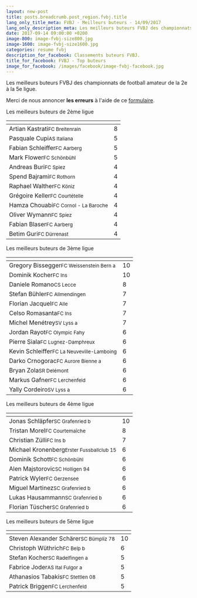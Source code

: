 ```yaml
---
layout: new-post
title: posts.breadcrumb.post_region.fvbj.title
lang_only_title_meta: FVBJ - Meilleurs buteurs - 14/09/2017
lang_only_description_meta: Les meilleurs buteurs FVBJ des championnats de football amateur de la 2e à la 5e ligue - 14/09/2017
date: 2017-09-14 09:00:00 +0200
image-800: image-fvbj-size800.jpg
image-1600: image-fvbj-size1600.jpg
categories: resume fvbj
description_for_facebook: Classements buteurs FVBJ.
title_for_facebook: FVBJ - Top buteurs
image_for_facebook: /images/facebook/image-fvbj-facebook.jpg
---
```

Les meilleurs buteurs FVBJ des championnats de football amateur de la 2e à la 5e ligue.

Merci de nous annoncer <b>les erreurs</b> à l'aide de ce <a href="/formulaire-report-erreur" title="Signaler une erreur ou un problème">formulaire</a>.

Les meilleurs buteurs de 2ème ligue

<table class="table"><thead><tr><th><i class="fa fa-male"></i></th><th><i class="fa fa-futbol-o"></i></th></tr></thead><tbody><tr><td>Artian Kastrati<span class='d-block team-name'><small>FC Breitenrain</small></span></td><td>8</td></tr><tr><td>Pasquale Cupi<span class='d-block team-name'><small>AS Italiana</small></span></td><td>5</td></tr><tr><td>Fabian Schleiffer<span class='d-block team-name'><small>FC Aarberg</small></span></td><td>5</td></tr><tr><td>Mark Flower<span class='d-block team-name'><small>FC Schönbühl</small></span></td><td>5</td></tr><tr><td>Andreas Buri<span class='d-block team-name'><small>FC Spiez</small></span></td><td>4</td></tr><tr><td>Spend Bajrami<span class='d-block team-name'><small>FC Rothorn</small></span></td><td>4</td></tr><tr><td>Raphael Walther<span class='d-block team-name'><small>FC Köniz</small></span></td><td>4</td></tr><tr><td>Grégoire Keller<span class='d-block team-name'><small>FC Courtételle</small></span></td><td>4</td></tr><tr><td>Hamza Chouabi<span class='d-block team-name'><small>FC Cornol - La Baroche</small></span></td><td>4</td></tr><tr><td>Oliver Wymann<span class='d-block team-name'><small>FC Spiez</small></span></td><td>4</td></tr><tr><td>Fabian Blaser<span class='d-block team-name'><small>FC Aarberg</small></span></td><td>4</td></tr><tr><td>Betim Guri<span class='d-block team-name'><small>FC Dürrenast</small></span></td><td>4</td></tr></tbody></table>

Les meilleurs buteurs de 3ème ligue

<table class="table"><thead><tr><th><i class="fa fa-male"></i></th><th><i class="fa fa-futbol-o"></i></th></tr></thead><tbody><tr><td>Gregory Bissegger<span class='d-block team-name'><small>FC Weissenstein Bern a</small></span></td><td>10</td></tr><tr><td>Dominik Kocher<span class='d-block team-name'><small>FC Ins</small></span></td><td>10</td></tr><tr><td>Daniele Romano<span class='d-block team-name'><small>CS Lecce</small></span></td><td>8</td></tr><tr><td>Stefan Bühler<span class='d-block team-name'><small>FC Allmendingen</small></span></td><td>7</td></tr><tr><td>Florian Jacquel<span class='d-block team-name'><small>FC Alle</small></span></td><td>7</td></tr><tr><td>Celso Romasanta<span class='d-block team-name'><small>FC Ins</small></span></td><td>7</td></tr><tr><td>Michel Menétrey<span class='d-block team-name'><small>SV Lyss a</small></span></td><td>7</td></tr><tr><td>Jordan Rayot<span class='d-block team-name'><small>FC Olympic Fahy</small></span></td><td>6</td></tr><tr><td>Pierre Siala<span class='d-block team-name'><small>FC Lugnez-Damphreux</small></span></td><td>6</td></tr><tr><td>Kevin Schleiffer<span class='d-block team-name'><small>FC La Neuveville-Lamboing</small></span></td><td>6</td></tr><tr><td>Darko Crnogorac<span class='d-block team-name'><small>FC Aurore Bienne a</small></span></td><td>6</td></tr><tr><td>Bryan Zola<span class='d-block team-name'><small>SR Delémont</small></span></td><td>6</td></tr><tr><td>Markus Gafner<span class='d-block team-name'><small>FC Lerchenfeld</small></span></td><td>6</td></tr><tr><td>Yally Cordeiro<span class='d-block team-name'><small>SV Lyss a</small></span></td><td>6</td></tr></tbody></table>

Les meilleurs buteurs de 4ème ligue

<table class="table"><thead><tr><th><i class="fa fa-male"></i></th><th><i class="fa fa-futbol-o"></i></th></tr></thead><tbody><tr><td>Jonas Schläpfer<span class='d-block team-name'><small>SC Grafenried b</small></span></td><td>10</td></tr><tr><td>Tristan Morel<span class='d-block team-name'><small>FC Courtemaîche</small></span></td><td>8</td></tr><tr><td>Christian Zülli<span class='d-block team-name'><small>FC Ins b</small></span></td><td>7</td></tr><tr><td>Michael Kronenberg<span class='d-block team-name'><small>Erster Fussballclub 15</small></span></td><td>6</td></tr><tr><td>Dominik Schott<span class='d-block team-name'><small>FC Schönbühl</small></span></td><td>6</td></tr><tr><td>Alen Majstorovic<span class='d-block team-name'><small>SC Holligen 94</small></span></td><td>6</td></tr><tr><td>Patrick Wyler<span class='d-block team-name'><small>FC Gerzensee</small></span></td><td>6</td></tr><tr><td>Miguel Martinez<span class='d-block team-name'><small>SC Grafenried b</small></span></td><td>6</td></tr><tr><td>Lukas Hausammann<span class='d-block team-name'><small>SC Grafenried b</small></span></td><td>6</td></tr><tr><td>Florian Tüscher<span class='d-block team-name'><small>SC Grafenried b</small></span></td><td>6</td></tr></tbody></table>

Les meilleurs buteurs de 5ème ligue

<table class="table"><thead><tr><th><i class="fa fa-male"></i></th><th><i class="fa fa-futbol-o"></i></th></tr></thead><tbody><tr><td>Steven Alexander Schärer<span class='d-block team-name'><small>SC Bümpliz 78</small></span></td><td>10</td></tr><tr><td>Christoph Wüthrich<span class='d-block team-name'><small>FC Belp b</small></span></td><td>6</td></tr><tr><td>Stefan Kocher<span class='d-block team-name'><small>SC Radelfingen a</small></span></td><td>5</td></tr><tr><td>Fabrice Joder<span class='d-block team-name'><small>AS Ital Fulgor a</small></span></td><td>5</td></tr><tr><td>Athanasios Tabakis<span class='d-block team-name'><small>FC Stettlen 08</small></span></td><td>5</td></tr><tr><td>Patrick Briggen<span class='d-block team-name'><small>FC Lerchenfeld</small></span></td><td>5</td></tr></tbody></table>

